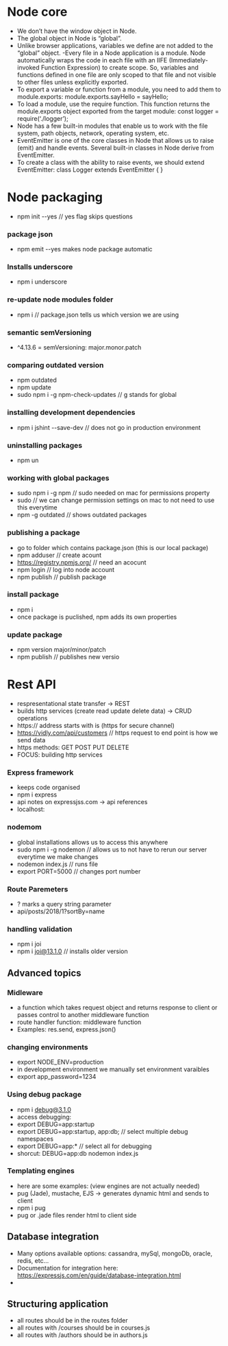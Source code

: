 # Node core

- We don’t have the window object in Node. 
- The global object in Node is “global”. 
- Unlike browser applications, variables we define are not added to the “global” object. -Every file in a Node application is a module. Node automatically wraps the code in each file with an IIFE (Immediately-invoked Function Expression) to create scope. So, variables and functions defined in one file are only scoped to that file and not visible to other files unless explicitly exported. 
- To export a variable or function from a module, you need to add them to module.exports: module.exports.sayHello = sayHello; 
- To load a module, use the require function. This function returns the module.exports object exported from the target module: const logger = require(‘./logger’);
- Node has a few built-in modules that enable us to work with the file system, path objects, network, operating system, etc. 
- EventEmitter is one of the core classes in Node that allows us to raise (emit) and handle events. Several built-in classes in Node derive from EventEmitter. 
- To create a class with the ability to raise events, we should extend EventEmitter: class Logger extends EventEmitter { } 


# Node packaging
- npm init --yes // yes flag skips questions
### package json
- npm emit --yes makes node package automatic

### Installs underscore
- npm i underscore 

### re-update node modules folder
- npm i // package.json tells us which version we are using

### semantic semVersioning
- ^4.13.6 = semVersioning: major.monor.patch
  

###  comparing outdated version 
- npm outdated
- npm update
- sudo npm i -g npm-check-updates // g stands for global

### installing development dependencies
- npm i jshint --save-dev // does not go in production environment

### uninstalling packages
- npm un <packagename>

### working with global packages
- sudo npm i -g npm // sudo needed on mac for permissions property
- sudo // we can change permission settings on mac to not need to use this everytime
- npm -g outdated // shows outdated packages

### publishing a package
- go to folder which contains package.json (this is our local package)
- npm adduser // create acount
- https://registry.npmjs.org/ // need an acocunt
- npm login // log into node account
- npm publish // publish package

### install package 
- npm i <package-name>
- once package is puclished, npm adds its own properties

### update package
- npm version major/minor/patch
- npm publish // publishes new versio



# Rest API
- respresentational state transfer -> REST
- builds http services (create read update delete data) -> CRUD operations
- https:// address starts with is (https for secure channel)
- https://vidly.com/api/customers // https request to end point is how we send data
- https methods: GET POST PUT DELETE
- FOCUS: building http services

### Express framework
- keeps code organised
- npm i express
- api notes on expressjss.com -> api references
- localhost:<portnumber>

### nodemom
- global installations allows us to access this anywhere
- sudo npm i -g nodemon // allows us to not have to rerun our server everytime we make changes
- nodemon index.js // runs file
- export PORT=5000 // changes port number

### Route Paremeters
- ? marks a query string parameter
- api/posts/2018/1?sortBy=name

### handling validation
- npm i joi 
- npm i joi@13.1.0 // installs older version

## Advanced topics

### Midleware
- a function which takes request object and returns response to client or passes control to another middleware function
- route handler function: middleware function
- Examples: res.send, express.json()

### changing environments
- export NODE_ENV=production
- in development environment we manually set environment varaibles
- export app_password=1234

### Using debug package
- npm i debug@3.1.0
- access debugging:
- export DEBUG=app:startup
- export DEBUG=app:startup, app:db;   // select multiple debug namespaces
- export DEBUG=app:* // select all for debugging
- shorcut: DEBUG=app:db nodemon index.js

### Templating engines
- here are some examples: (view engines are not actually needed)
- pug (Jade), mustache, EJS -> generates dynamic html and sends to client
- npm i pug
- pug or .jade files render html to client side

## Database integration
- Many options available options: cassandra, mySql, mongoDb, oracle, redis, etc...
- Documentation for integration here: https://expressjs.com/en/guide/database-integration.html
-
## Structuring application
- all routes should be in the routes folder
- all routes with /courses should be in courses.js
- all routes with /authors should be in authors.js 